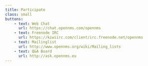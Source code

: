 ```yaml
---
title: Participate
class: small
buttons:
    - text: Web Chat
      url: https://chat.opennms.com/opennms
    - text: Freenode IRC
      url: https://kiwiirc.com/client/irc.freenode.net/opennms
    - text: Mailinglist
      url: http://www.opennms.org/wiki/Mailing_lists
    - text: Q&A Board
      url: http://ask.opennms.eu
---
```

